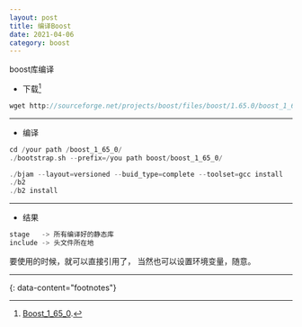 ```yaml
---
layout: post
title: 编译Boost
date: 2021-04-06
category: boost
---
```


boost库编译  

* 下载[^1]  

```c
wget http://sourceforge.net/projects/boost/files/boost/1.65.0/boost_1_65_0.tar.gz
```

***

* 编译  

```c
cd /your path /boost_1_65_0/
./bootstrap.sh --prefix=/you path boost/boost_1_65_0/

./bjam --layout=versioned --buid_type=complete --toolset=gcc install
./b2
./b2 install
```

***

* 结果  

```c
stage   -> 所有编译好的静态库  
include -> 头文件所在地  
```
要使用的时候，就可以直接引用了， 当然也可以设置环境变量，随意。  

---
{: data-content="footnotes"}

[^1]: [Boost_1_65_0](https://www.boost.org/users/history/version_1_65_0.html).  
